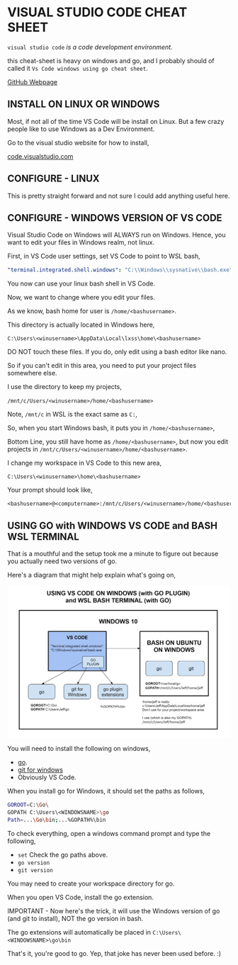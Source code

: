 # VISUAL STUDIO CODE CHEAT SHEET

`visual studio code` _is a code development environment._

this cheat-sheet is heavy on windows and go, and I probably
should of called it `Vs Code windows using go cheat sheet`.

[GitHub Webpage](https://jeffdecola.github.io/my-cheat-sheets/)

## INSTALL ON LINUX OR WINDOWS

Most, if not all of the time VS Code will be
install on Linux.  But a few crazy people like
to use Windows as a Dev Environment.

Go to the visual studio website for how to install,

[code.visualstudio.com](https://code.visualstudio.com/)

## CONFIGURE - LINUX

This is pretty straight forward and not sure I
could add anything useful here.

## CONFIGURE - WINDOWS VERSION OF VS CODE

Visual Studio Code on Windows will ALWAYS run
on Windows.  Hence, you want to edit your
files in Windows realm, not linux.

First, in VS Code user settings, set VS Code to point to WSL bash,

```yaml
"terminal.integrated.shell.windows": "C:\\Windows\\sysnative\\bash.exe",
```

You now can use your linux bash shell in VS Code.

Now, we want to change where you edit your files.

As we know, bash home for user is `/home/<bashusername>`.

This directory is actually located in Windows here,

```
C:\Users\<winusername>\AppData\Local\lxss\home\<bashusername>
```

DO NOT touch these files.  If you do, only edit using
a bash editor like nano.

So if you can't edit in this area, you need
to put your project files somewhere else.

I use the directory to keep my projects,

`/mnt/c/Users/<winusername>/home/<bashusername>`

Note, `/mnt/c` in WSL is the exact same as `C:`,

So, when you start Windows bash, it puts you in `/home/<bashusername>`,

Bottom Line, you still have home as `/home/<bashusername>`,
but now you edit projects in `/mnt/c/Users/<winusername>/home/<bashusername>`.

I change my workspace in VS Code to this new area,

```text
C:\Users\<winusername>\home\<bashusername>
```

Your prompt should look like,

```text
<bashusername>@<computername>:/mnt/c/Users/<winusername>/home/<bashusername>
```

## USING GO with WINDOWS VS CODE and BASH WSL TERMINAL

That is a mouthful and the setup took me a minute to
figure out because you actually need two versions of go.

Here's a diagram that might help explain what's going on,

![IMAGE - USING GO with WINDOWS VS CODE and BASH WSL TERMINAL - IMAGE](../../../docs/pics/using-go-with-windows-vs-code-and-bash-wsl-terminal.jpg)

You will need to install the following on windows,

* [go](https://golang.org/doc/install).
* [git for windows](https://git-scm.com/downloads)
* Obviously VS Code.

When you install go for Windows, it should set the paths as follows,

```bash
GOROOT=C:\Go\
GOPATH C:\Users\<WINDOWSNAME>\go
Path=...\Go\bin;...%GOPATH%\bin
```

To check everything, open a windows command prompt and
type the following,

* `set` Check the go paths above.
* `go version`
* `git version`

You may need to create your workspace directory for go.

When you open VS Code, install the go extension.

IMPORTANT - Now here's the trick, it will use the Windows
version of go (and git to install), NOT the go version in bash.

The go extensions will automatically be placed in
`C:\Users\<WINDOWSNAME>\go\bin`

That's it, you're good to go.  Yep, that joke has never been
used before. :)
